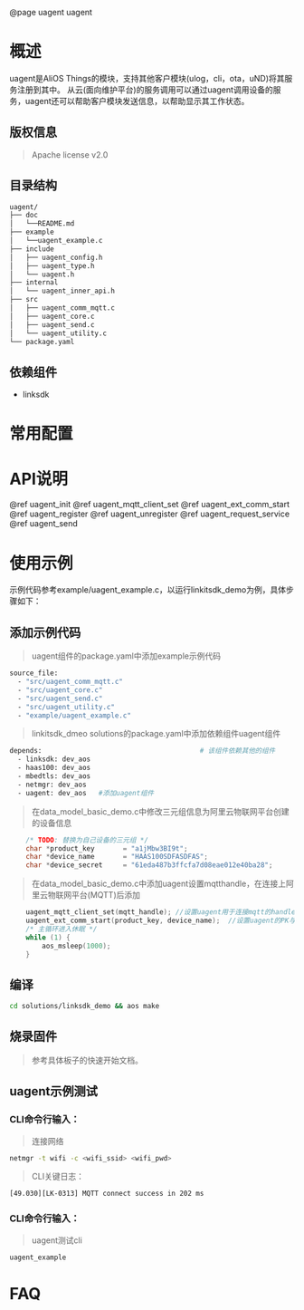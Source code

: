 @page uagent uagent

# 概述
uagent是AliOS Things的模块，支持其他客户模块(ulog，cli，ota，uND)将其服务注册到其中。 从云(面向维护平台)的服务调用可以通过uagent调用设备的服务，uagent还可以帮助客户模块发送信息，以帮助显示其工作状态。

## 版权信息
> Apache license v2.0

## 目录结构
```sh
uagent/
├── doc
│   └──README.md
├── example
│   └──uagent_example.c
├── include
│   ├── uagent_config.h
│   ├── uagent_type.h
│   └── uagent.h
├── internal
│   └── uagent_inner_api.h
├── src
│   ├── uagent_comm_mqtt.c
│   ├── uagent_core.c
│   ├── uagent_send.c
│   └── uagent_utility.c
└── package.yaml
```

## 依赖组件
* linksdk

# 常用配置

# API说明
@ref uagent_init
@ref uagent_mqtt_client_set
@ref uagent_ext_comm_start
@ref uagent_register
@ref uagent_unregister
@ref uagent_request_service
@ref uagent_send


# 使用示例
示例代码参考example/uagent_example.c，以运行linkitsdk_demo为例，具体步骤如下：

## 添加示例代码
> uagent组件的package.yaml中添加example示例代码
```sh
source_file:
  - "src/uagent_comm_mqtt.c"
  - "src/uagent_core.c"
  - "src/uagent_send.c"
  - "src/uagent_utility.c"
  - "example/uagent_example.c"
```
> linkitsdk_dmeo solutions的package.yaml中添加依赖组件uagent组件
```sh
depends:                                       # 该组件依赖其他的组件
  - linksdk: dev_aos
  - haas100: dev_aos
  - mbedtls: dev_aos
  - netmgr: dev_aos
  - uagent: dev_aos   #添加uagent组件
```
>在data_model_basic_demo.c中修改三元组信息为阿里云物联网平台创建的设备信息
```c
    /* TODO: 替换为自己设备的三元组 */
    char *product_key       = "a1jMbw3BI9t";
    char *device_name       = "HAAS100SDFASDFAS";
    char *device_secret     = "61eda487b3ffcfa7d08eae012e40ba28";
```

>在data_model_basic_demo.c中添加uagent设置mqtthandle，在连接上阿里云物联网平台(MQTT)后添加
```c
    uagent_mqtt_client_set(mqtt_handle); //设置uagent用于连接mqtt的handle，必须在linksdk连接上云后设置
    uagent_ext_comm_start(product_key, device_name);  //设置uagent的PK与DN，与linksdk中的pk，dn一致
    /* 主循环进入休眠 */
    while (1) {
        aos_msleep(1000);
    }
```

## 编译
```sh
cd solutions/linksdk_demo && aos make
```
## 烧录固件
> 参考具体板子的快速开始文档。

## uagent示例测试

### CLI命令行输入：
>连接网络
```sh
netmgr -t wifi -c <wifi_ssid> <wifi_pwd>
```
> CLI关键日志：
```sh
[49.030][LK-0313] MQTT connect success in 202 ms
```
### CLI命令行输入：
> uagent测试cli
```sh
uagent_example
```
# FAQ
